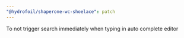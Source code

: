 ```yaml
---
"@hydrofoil/shaperone-wc-shoelace": patch
---
```


To not trigger search immediately when typing in auto complete editor
